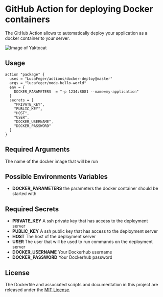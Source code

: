 # GitHub Action for deploying Docker containers

The GitHub Action allows to automatically deploy your application as a docker container to your server.

![Image of Yaktocat](https://i.imgur.com/Gm3HW2N.png)

## Usage

```
action "package" {
  uses = "LucaFeger/actions/docker-deploy@master"
  args = "lucafeger/node-hello-world"
  env = {
    DOCKER_PARAMETERS  = "-p 1234:8081 --name=my-application"
  }
  secrets = [
    "PRIVATE_KEY",
    "PUBLIC_KEY",
    "HOST",
    "USER",
    "DOCKER_USERNAME",
    "DOCKER_PASSWORD"
  ]
}
```

## Required Arguments
The name of the docker image that will be run

## Possible Environments Variables
* **DOCKER_PARAMETERS** the parameters the docker container should be started with

## Required Secrets
* **PRIVATE_KEY** A ssh private key that has access to the deployment server
* **PUBLIC_KEY** A ssh public key that has access to the deployment server
* **HOST** The host of the deployment server
* **USER** The user that will be used to run commands on the deployment server 
* **DOCKER_USERNAME** Your Dockerhub username
* **DOCKER_PASSWORD** Your Dockerhub password

## License

The Dockerfile and associated scripts and documentation in this project are released under the [MIT License](LICENSE.md).